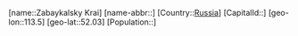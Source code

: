 ﻿---
location: [52.03,113.5]
type: State
tags:
- geo/State


SpocWebEntityId: 37098
isDeleted: false
confidential: public

---
[name::Zabaykalsky Krai]
[name-abbr::]
[Country::[Russia](geo/Continent/Europe/Russia.md)]
[CapitalId::]
[geo-lon::113.5]
[geo-lat::52.03]
[Population::]

